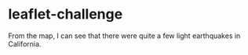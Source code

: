 # leaflet-challenge
From the map, I can see that there were quite a few light earthquakes in California.

